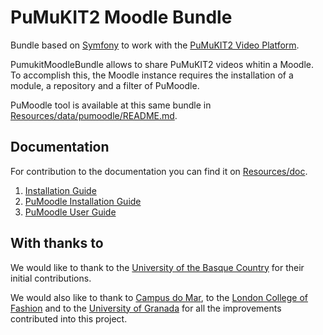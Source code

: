 PuMuKIT2 Moodle Bundle
=======================

Bundle based on [Symfony](http://symfony.com/) to work with the [PuMuKIT2 Video Platform](https://github.com/campusdomar/PuMuKIT2/blob/2.1.x/README.md).

PumukitMoodleBundle allows to share PuMuKIT2 videos whitin a Moodle.
To accomplish this, the Moodle instance requires the installation of
a module, a repository and a filter of PuMoodle.

PuMoodle tool is available at this same bundle in [Resources/data/pumoodle/README.md](Resources/data/pumoodle/README.md).


Documentation
-------------

For contribution to the documentation you can find it on [Resources/doc](Resources/doc).


1. [Installation Guide](Resources/doc/InstallationGuide.md)
2. [PuMoodle Installation Guide](Resources/doc/PuMoodleInstallationGuide.md)
3. [PuMoodle User Guide](Resources/doc/PuMoodleUserGuide.md)


With thanks to
--------------

We would like to thank to the [University of the Basque Country](http://www.ehu.eus/en/en-home)
for their initial contributions.

We would also like to thank to [Campus do Mar](http://campusdomar.es/en/), to
the [London College of Fashion](http://www.arts.ac.uk/fashion/) and to the
[University of Granada](http://www.ugr.es/en/) for all the improvements
contributed into this project.
